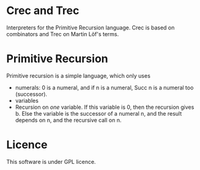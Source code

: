 # Crec and Trec

Interpreters for the Primitive Recursion language. Crec is based on combinators and Trec on Martin Löf's terms.

# Primitive Recursion

Primitive recursion is a simple language, which only uses
* numerals: 0 is a numeral, and if n is a numeral, Succ n is  a numeral too (successor).
* variables
* Recursion on *one* variable. If this variable is 0, then the recursion gives b. Else the variable is the successor of a numeral n, and the result depends on n, and the recursive call on n.

# Licence

This software is under GPL licence.

